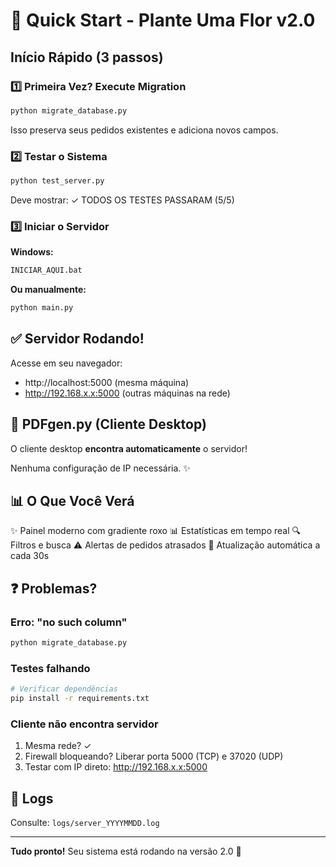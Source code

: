 # 🚀 Quick Start - Plante Uma Flor v2.0

## Início Rápido (3 passos)

### 1️⃣ Primeira Vez? Execute Migration

```bash
python migrate_database.py
```

Isso preserva seus pedidos existentes e adiciona novos campos.

### 2️⃣ Testar o Sistema

```bash
python test_server.py
```

Deve mostrar: ✓ TODOS OS TESTES PASSARAM (5/5)

### 3️⃣ Iniciar o Servidor

**Windows:**
```bash
INICIAR_AQUI.bat
```

**Ou manualmente:**
```bash
python main.py
```

## ✅ Servidor Rodando!

Acesse em seu navegador:
- http://localhost:5000 (mesma máquina)
- http://192.168.x.x:5000 (outras máquinas na rede)

## 🔗 PDFgen.py (Cliente Desktop)

O cliente desktop **encontra automaticamente** o servidor!

Nenhuma configuração de IP necessária. ✨

## 📊 O Que Você Verá

✨ Painel moderno com gradiente roxo
📊 Estatísticas em tempo real
🔍 Filtros e busca
⚠️ Alertas de pedidos atrasados
🎯 Atualização automática a cada 30s

## ❓ Problemas?

### Erro: "no such column"
```bash
python migrate_database.py
```

### Testes falhando
```bash
# Verificar dependências
pip install -r requirements.txt
```

### Cliente não encontra servidor
1. Mesma rede? ✓
2. Firewall bloqueando? Liberar porta 5000 (TCP) e 37020 (UDP)
3. Testar com IP direto: http://192.168.x.x:5000

## 📝 Logs

Consulte: `logs/server_YYYYMMDD.log`

---

**Tudo pronto!** Seu sistema está rodando na versão 2.0 🎉

